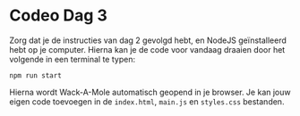 # Codeo Dag 3

Zorg dat je de instructies van dag 2 gevolgd hebt, en NodeJS geïnstalleerd hebt
op je computer. Hierna kan je de code voor vandaag draaien door het volgende in een terminal te typen:

```shell
npm run start
```

Hierna wordt Wack-A-Mole automatisch geopend in je browser. Je kan jouw eigen code toevoegen in de `index.html`, `main.js` en `styles.css` bestanden.
